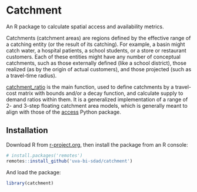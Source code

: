 # Catchment
An R package to calculate spatial access and availability metrics.

Catchments (catchment areas) are regions defined by the effective range of a catching entity (or the result of its
catching). For example, a basin might catch water, a hospital patients, a school students, or a store or
restaurant customers. Each of these entities might have any number of conceptual catchments, such as those
externally defined (like a school district), those realized (as by the origin of actual customers), and those
projected (such as a travel-time radius).

[catchment_ratio](reference/catchment_ratio.html) is the main function, used to define catchments
by a travel-cost matrix with bounds and/or a decay function, and calculate supply to demand ratios
within them. It is a generalized implementation of a range of 2- and 3-step floating catchment
area models, which is generally meant to align with those of the [access](https://access.readthedocs.io)
Python package.

## Installation
Download R from [r-project.org](https://www.r-project.org/), then install the package from an R console:

```R
# install.packages('remotes')
remotes::install_github('uva-bi-sdad/catchment')
```

And load the package:
```R
library(catchment)
```
